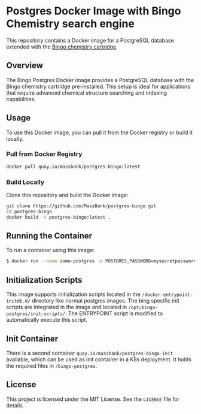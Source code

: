 # Postgres Docker Image with Bingo Chemistry search engine

This repository contains a Docker image for a PostgreSQL database extended with the [Bingo chemistry cartridge](https://github.com/epam/indigo).

## Overview

The Bingo Postgres Docker image provides a PostgreSQL database with the Bingo chemistry cartridge pre-installed. This setup is ideal for applications that require advanced chemical structure searching and indexing capabilities.

## Usage

To use this Docker image, you can pull it from the Docker registry or build it locally.

### Pull from Docker Registry

```sh
docker pull quay.io/massbank/postgres-bingo:latest
```

### Build Locally

Clone this repository and build the Docker image:

```sh
git clone https://github.com/MassBank/postgres-bingo.git
cd postgres-bingo
docker build -t postgres-bingo:latest .
```

## Running the Container

To run a container using this image:

```sh
$ docker run --name some-postgres -e POSTGRES_PASSWORD=mysecretpassword -d quay.io/massbank/postgres-bingo
```

## Initialization Scripts

This image supports initialization scripts located in the `/docker-entrypoint-initdb.d/` directory like normal postgres images. The bing specific init scripts are integrated in the image and located in `/opt/bingo-postgres/init-scripts/`. The ENTRYPOINT script is modified to automatically execute this script.

## Init Container

There is a second container `quay.io/massbank/postgres-bingo-init` available, which can be used as init container in a K8s deployment. It holds the required files in `/bingo-postgres`.

## License

This project is licensed under the MIT License. See the `LICENSE` file for details.
